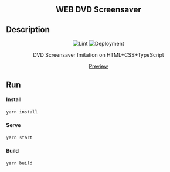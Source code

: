 <h2 align="center">WEB DVD Screensaver</h2>

## Description

<p align="center">
  <img 
    src="https://img.shields.io/github/actions/workflow/status/vjarskee/WEB-DVD-Screensaver/lint.yaml?branch=main&style=flat-square&logo=eslint&label=Lint" alt="Lint"
  >
  <img 
    src="https://img.shields.io/github/deployments/vjarskee/WEB-DVD-Screensaver/github-pages?style=flat-square&logo=vite&logoColor=white&label=Deployment" 
    alt="Deployment"
  >
</p>
<p align="center">DVD Screensaver Imitation on HTML+CSS+TypeScript</p>
<p align="center">
  <a href="https://vjarskee.github.io/WEB-DVD-Screensaver/">Preview</a>
</p>

## Run

#### Install

```bash
yarn install
```

#### Serve

```bash
yarn start
```

#### Build

```bash
yarn build
```
